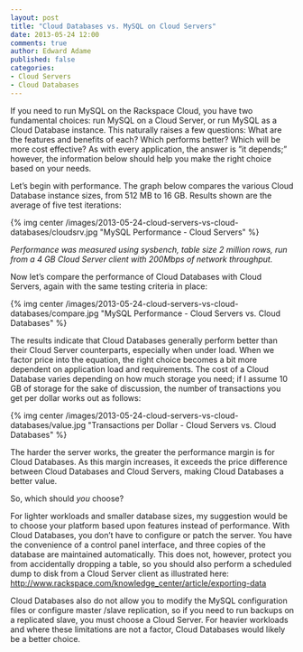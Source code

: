 ```yaml
---
layout: post
title: "Cloud Databases vs. MySQL on Cloud Servers"
date: 2013-05-24 12:00
comments: true
author: Edward Adame
published: false
categories: 
- Cloud Servers
- Cloud Databases
---
```

If you need to run MySQL on the Rackspace Cloud, you have two fundamental choices: run MySQL on a Cloud Server, or run MySQL as a Cloud Database instance. This naturally raises a few questions: What are the features and benefits of each? Which performs better? Which will be more cost effective? As with every application, the answer is ”it depends;” however, the information below should help you make the right choice based on your needs.<!--More-->

Let’s begin with performance. The graph below compares the various Cloud Database instance sizes, from 512 MB to 16 GB. Results shown are the average of five test iterations:

{% img center /images/2013-05-24-cloud-servers-vs-cloud-databases/cloudsrv.jpg "MySQL Performance - Cloud Servers" %}
 
*Performance was measured using sysbench, table size 2 million rows, run from a 4 GB Cloud Server client with 200Mbps of network throughput.*

Now let’s compare the performance of Cloud Databases with Cloud Servers, again with the same testing criteria in place:

{% img center /images/2013-05-24-cloud-servers-vs-cloud-databases/compare.jpg "MySQL Performance - Cloud Servers vs. Cloud Databases" %}
 
The results indicate that Cloud Databases generally perform better than their Cloud Server counterparts, especially when under load. When we factor price into the equation, the right choice becomes a bit more dependent on application load and requirements. The cost of a Cloud Database varies depending on how much storage you need; if I assume 10 GB of storage for the sake of discussion, the number of transactions you get per dollar works out as follows:
 
{% img center /images/2013-05-24-cloud-servers-vs-cloud-databases/value.jpg "Transactions per Dollar - Cloud Servers vs. Cloud Databases" %}

The harder the server works, the greater the performance margin is for Cloud Databases. As this margin increases, it exceeds the price difference between Cloud Databases and Cloud Servers, making Cloud Databases a better value.

So, which should *you* choose?

For lighter workloads and smaller database sizes, my suggestion would be to choose your platform based upon features instead of performance. With Cloud Databases, you don’t have to configure or patch the server. You have the convenience of a control panel interface, and three copies of the database are maintained automatically. This does not, however, protect you from accidentally dropping a table, so you should also perform a scheduled dump to disk from a Cloud Server client as illustrated here: <http://www.rackspace.com/knowledge_center/article/exporting-data>

Cloud Databases also do not allow you to modify the MySQL configuration files or configure master /slave replication, so if you need to run backups on a replicated slave, you must choose a Cloud Server. For heavier workloads and where these limitations are not a factor, Cloud Databases would likely be a better choice.
